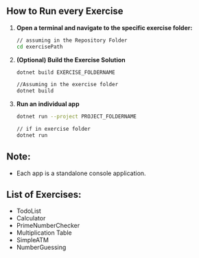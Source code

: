 ## How to Run every Exercise
1. **Open a terminal and navigate to the specific exercise folder:**
   ```sh
   // assuming in the Repository Folder
   cd exercisePath
   ```
2. **(Optional) Build the Exercise Solution**
   ```sh
   dotnet build EXERCISE_FOLDERNAME

   //Assuming in the exercise folder
   dotnet build
   ```
3. **Run an individual app**
   ```sh
   dotnet run --project PROJECT_FOLDERNAME

   // if in exercise folder
   dotnet run
   ```
## Note:
- Each app is a standalone console application.

## List of Exercises:
-  TodoList
-  Calculator
-  PrimeNumberChecker
-  Multiplication Table
-  SimpleATM
-  NumberGuessing
